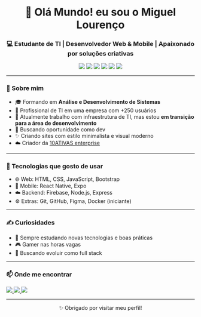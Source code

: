 <h1 align="center">👋 Olá Mundo! eu sou o Miguel Lourenço</h1>
<h3 align="center">💻 Estudante de TI | Desenvolvedor Web & Mobile | Apaixonado por soluções criativas</h3>

<p align="center">
  <!--<img src="https://img.shields.io/badge/Firebase-ffca28?logo=firebase&logoColor=000" /> -->
  <img src="https://img.shields.io/badge/HTML5-E34F26?logo=html5&logoColor=white" />
  <img src="https://img.shields.io/badge/CSS3-1572B6?logo=css3&logoColor=white" />
  <img src="https://img.shields.io/badge/JavaScript-F7DF1E?logo=javascript&logoColor=000" />
  <img src="https://img.shields.io/badge/React_Native-blue?logo=react&logoColor=white" />
  <img src="https://img.shields.io/badge/Expo-000020?logo=expo&logoColor=white" />
  <img src="https://img.shields.io/badge/GitHub-181717?logo=github&logoColor=white" />
</p>

---

### 🚀 Sobre mim

- 🎓 Formando em **Análise e Desenvolvimento de Sistemas**
- 🏢 Profissional de TI em uma empresa com +250 usuários
- 🌱 Atualmente trabalho com infraestrutura de TI, mas estou **em transição para a área de desenvolvimento**
- 🚀 Buscando oportunidade como dev
- ✨ Criando sites com estilo minimalista e visual moderno
- ☁️ Criador da <a href="https://migu3lls.github.io/10ATIVAS-LTDA/">10ATIVAS enterprise </a>

---

### 🎯 Tecnologias que gosto de usar

- 🌐 Web: HTML, CSS, JavaScript, Bootstrap
- 📱 Mobile: React Native, Expo
- ☁️ Backend: Firebase, Node.js, Express
- ⚙️ Extras: Git, GitHub, Figma, Docker (iniciante)

---

### ✍️ Curiosidades

- 🧠 Sempre estudando novas tecnologias e boas práticas
- 🎮 Gamer nas horas vagas 
- 🎯 Buscando evoluir como full stack 

---

### 📫 Onde me encontrar

<p>
  <a href="https://www.linkedin.com/in/miguellourencodasilva/" target="_blank">
    <img src="https://img.shields.io/badge/LinkedIn-blue?logo=linkedin&logoColor=white" />
  </a>
  <a href="mailto:miguelldsilva@outlook.com">
    <img src="https://img.shields.io/badge/Outlook-0078D4?logo=microsoft-outlook&logoColor=white" />
  </a>
  
  <a href="https://seusite.com" target="_blank">
    <img src="https://img.shields.io/badge/Portfólio-000?logo=vercel&logoColor=white" />
  </a>
</p>

---

<p align="center">✨ Obrigado por visitar meu perfil!</p>


<!--
<div align="center">
  
  ![Snake animation](https://github.com/danielbped/danielbped/blob/output/github-contribution-grid-snake.svg)
  
</div>

**migu3lls/migu3lls** is a ✨ _special_ ✨ repository because its `README.md` (this file) appears on your GitHub profile.

Here are some ideas to get you started:

- 🔭 I’m currently working on ...
- 🌱 I’m currently learning ...
- 👯 I’m looking to collaborate on ...
- 🤔 I’m looking for help with ...
- 💬 Ask me about ...
- 📫 How to reach me: ...
- 😄 Pronouns: ...
- ⚡ Fun fact: ...
-->
